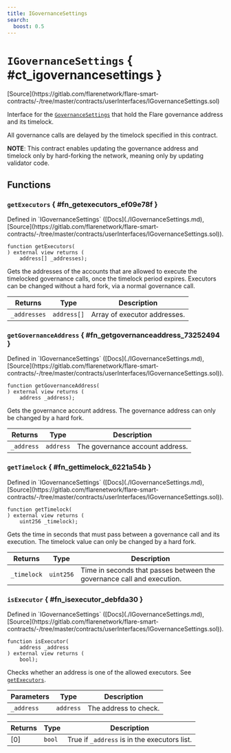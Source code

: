 ```yaml
---
title: IGovernanceSettings
search:
  boost: 0.5
---
```


<!-- This is an autogenerated file. Do not edit! -->

# `IGovernanceSettings` { #ct_igovernancesettings }

<div class="api-node-source" markdown>
[Source](https://gitlab.com/flarenetwork/flare-smart-contracts/-/tree/master/contracts/userInterfaces/IGovernanceSettings.sol)
</div>

<div class="api-node-internal" markdown>

Interface for the [`GovernanceSettings`](./GovernanceSettings.md) that hold the Flare governance address and its timelock.

All governance calls are delayed by the timelock specified in this contract.

**NOTE**: This contract enables updating the governance address and timelock only
by hard-forking the network, meaning only by updating validator code.

</div>

<div class="api-node-type" markdown>

## Functions

<div class="api-node" markdown>

### `getExecutors` { #fn_getexecutors_ef09e78f }

<div class="api-node-source" markdown>
Defined in `IGovernanceSettings` ([Docs](./IGovernanceSettings.md), [Source](https://gitlab.com/flarenetwork/flare-smart-contracts/-/tree/master/contracts/userInterfaces/IGovernanceSettings.sol)).
</div>

<div class="api-node-internal" markdown>

```solidity
function getExecutors(
) external view returns (
    address[] _addresses);
```

Gets the addresses of the accounts that are allowed to execute the timelocked governance calls,
once the timelock period expires.
Executors can be changed without a hard fork, via a normal governance call.

| Returns | Type | Description |
| ------- | ---- | ----------- |
| `_addresses` | `address[]` | Array of executor addresses. |
</div>
</div>

<div class="api-node" markdown>

### `getGovernanceAddress` { #fn_getgovernanceaddress_73252494 }

<div class="api-node-source" markdown>
Defined in `IGovernanceSettings` ([Docs](./IGovernanceSettings.md), [Source](https://gitlab.com/flarenetwork/flare-smart-contracts/-/tree/master/contracts/userInterfaces/IGovernanceSettings.sol)).
</div>

<div class="api-node-internal" markdown>

```solidity
function getGovernanceAddress(
) external view returns (
    address _address);
```

Gets the governance account address.
The governance address can only be changed by a hard fork.

| Returns | Type | Description |
| ------- | ---- | ----------- |
| `_address` | `address` | The governance account address. |
</div>
</div>

<div class="api-node" markdown>

### `getTimelock` { #fn_gettimelock_6221a54b }

<div class="api-node-source" markdown>
Defined in `IGovernanceSettings` ([Docs](./IGovernanceSettings.md), [Source](https://gitlab.com/flarenetwork/flare-smart-contracts/-/tree/master/contracts/userInterfaces/IGovernanceSettings.sol)).
</div>

<div class="api-node-internal" markdown>

```solidity
function getTimelock(
) external view returns (
    uint256 _timelock);
```

Gets the time in seconds that must pass between a governance call and its execution.
The timelock value can only be changed by a hard fork.

| Returns | Type | Description |
| ------- | ---- | ----------- |
| `_timelock` | `uint256` | Time in seconds that passes between the governance call and execution. |
</div>
</div>

<div class="api-node" markdown>

### `isExecutor` { #fn_isexecutor_debfda30 }

<div class="api-node-source" markdown>
Defined in `IGovernanceSettings` ([Docs](./IGovernanceSettings.md), [Source](https://gitlab.com/flarenetwork/flare-smart-contracts/-/tree/master/contracts/userInterfaces/IGovernanceSettings.sol)).
</div>

<div class="api-node-internal" markdown>

```solidity
function isExecutor(
    address _address
) external view returns (
    bool);
```

Checks whether an address is one of the allowed executors. See [`getExecutors`](#fn_getexecutors_ef09e78f).

| Parameters | Type | Description |
| ---------- | ---- | ----------- |
| `_address` | `address` | The address to check. |

| Returns | Type | Description |
| ------- | ---- | ----------- |
| [0] | `bool` | True if `_address` is in the executors list. |
</div>
</div>

</div>

